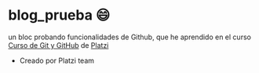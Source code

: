 # blog_prueba :smile:
un bloc probando funcionalidades de Github, que he aprendido en el curso [Curso de Git y GitHub](https://platzi.com/cursos/git-github/ "Curso de Git y GitHub") de [Platzi](https://platzi.com/ "Platzi")


* Creado por Platzi team
